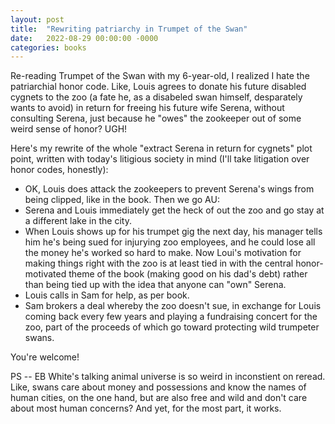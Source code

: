 ```yaml
---
layout: post
title:  "Rewriting patriarchy in Trumpet of the Swan"
date:   2022-08-29 00:00:00 -0000
categories: books
---
```


Re-reading Trumpet of the Swan with my 6-year-old, I realized I hate the patriarchial honor code. Like, Louis agrees to donate his future disabled cygnets to the zoo (a fate he, as a disabeled swan himself, desparately wants to avoid) in return for freeing his future wife Serena, without consulting Serena, just because he "owes" the zookeeper  out of some weird sense of honor? UGH! 

Here's my rewrite of the whole "extract Serena in return for cygnets" plot point, written with today's litigious society in mind (I'll take litigation over honor codes, honestly): 

- OK, Louis does attack the zookeepers to prevent Serena's wings from being clipped, like in the book. Then we go AU:
- Serena and Louis immediately get the heck of out the zoo and go stay at a different lake in the city.
- When Louis shows up for his trumpet gig the next day, his manager tells him he's being sued for injurying zoo employees, and he could lose all the money he's worked so hard to make. Now Loui's motivation for making things right with the zoo is at least tied in with the central honor-motivated theme of the book (making good on his dad's debt) rather than being tied up with the idea that anyone can "own" Serena.  
- Louis calls in Sam for help, as per book. 
- Sam brokers a deal whereby the zoo doesn't sue, in exchange for Louis coming back every few years and playing a fundraising concert for the zoo, part of the proceeds of which go toward protecting wild trumpeter swans. 

You're welcome! 

PS -- EB White's talking animal universe is so weird in inconstient on reread. Like, swans care about money and possessions and know the names of human cities, on the one hand, but are also free and wild and don't care about most human concerns? And yet, for the most part, it works. 
